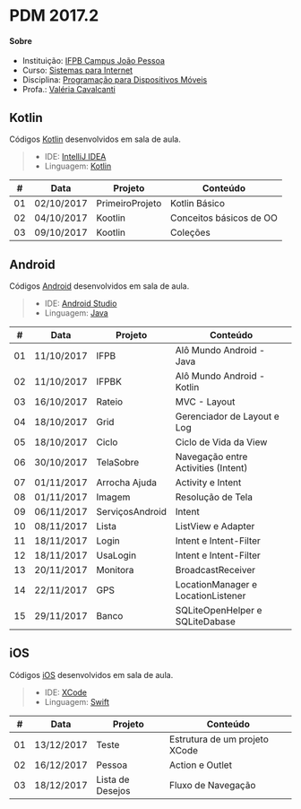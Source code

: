 # **PDM 2017.2**

#### <i class="icon-link"></i> **Sobre**
- Instituição: [IFPB Campus João Pessoa](http://www.ifpb.edu.br/campi/campi/joao-pessoa)
- Curso: [Sistemas para Internet](http://estudante.ifpb.edu.br/cursos/39)
- Disciplina: [Programação para Dispositivos Móveis](http://pdm.valeriacavalcanti.com.br)
- Profa.: [Valéria Cavalcanti](http://valeria.eti.br)


## **Kotlin**
Códigos [Kotlin](http://kotlinlang.org) desenvolvidos em sala de aula.
> - IDE: [IntelliJ IDEA](https://www.jetbrains.com/idea)
> - Linguagem: [Kotlin](http://kotlinlang.org/docs/reference)

\# | Data | Projeto | Conteúdo
--- | --- | --- | ---
01 | 02/10/2017 | PrimeiroProjeto | Kotlin Básico
02 | 04/10/2017 | Kootlin | Conceitos básicos de OO
03 | 09/10/2017 | Kootlin | Coleções

## **Android**
Códigos [Android](https://developer.android.com/index.html) desenvolvidos em sala de aula.
> - IDE: [Android Studio](https://developer.android.com/studio/index.html)
> - Linguagem: [Java](http://www.oracle.com/technetwork/pt/java/javase/downloads/index.html)

\# | Data | Projeto | Conteúdo
--- | --- | --- | ---
01 | 11/10/2017 | IFPB | Alô Mundo Android - Java
02 | 11/10/2017 | IFPBK | Alô Mundo Android - Kotlin
03 | 16/10/2017 | Rateio | MVC - Layout
04 | 18/10/2017 | Grid | Gerenciador de Layout e Log
05 | 18/10/2017 | Ciclo | Ciclo de Vida da View
06 | 30/10/2017 | TelaSobre | Navegação entre Activities (Intent)
07 | 01/11/2017 | Arrocha Ajuda | Activity e Intent
08 | 01/11/2017 | Imagem | Resolução de Tela
09 | 06/11/2017 | ServiçosAndroid | Intent
10 | 08/11/2017 | Lista | ListView e Adapter
11 | 18/11/2017 | Login | Intent e Intent-Filter
12 | 18/11/2017 | UsaLogin | Intent e Intent-Filter
13 | 20/11/2017 | Monitora | BroadcastReceiver
14 | 22/11/2017 | GPS | LocationManager e LocationListener
15 | 29/11/2017 | Banco | SQLiteOpenHelper e SQLiteDabase


## **iOS**
Códigos [iOS](https://developer.apple.com/develop/) desenvolvidos em sala de aula.
> 
> - IDE: [XCode](https://developer.apple.com/xcode/)
> - Linguagem: [Swift](https://www.apple.com/br/swift/)

\# | Data | Projeto | Conteúdo
--- | --- | --- | ---
01 | 13/12/2017 | Teste | Estrutura de um projeto XCode
02 | 16/12/2017 | Pessoa | Action e Outlet
03 | 18/12/2017 | Lista de Desejos | Fluxo de Navegação

